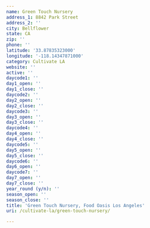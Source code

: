 ```yaml
---
name: Green Touch Nursery
address_1: 8842 Park Street
address_2: ''
city: Bellflower
state: CA
zip: ''
phone: ''
latitude: '33.87835323000'
longitude: '-118.14347871000'
category: Cultivate LA
website: ''
active: ''
daycode1: ''
day1_open: ''
day1_close: ''
daycode2: ''
day2_open: ''
day2_close: ''
daycode3: ''
day3_open: ''
day3_close: ''
daycode4: ''
day4_open: ''
day4_close: ''
daycode5: ''
day5_open: ''
day5_close: ''
daycode6: ''
day6_open: ''
daycode7: ''
day7_open: ''
day7_close: ''
year_round (y/n): ''
season_open: ''
season_close: ''
title: 'Green Touch Nursery, Food Oasis Los Angeles'
uri: /cultivate-la/green-touch-nursery/

---
```

